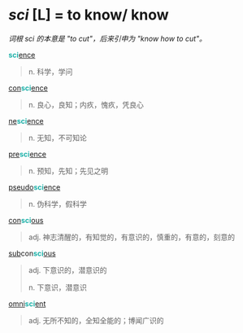 # _sci_ [L] = to know/ know

*词根 _sci_ 的本意是 "to cut"，后来引申为 "know how to cut"。*

<b style="color: #20B2AA;">sci</b>[ence](-ence.md)
> n. 科学，学问

[con](com-.md)<b style="color: #20B2AA;">sci</b>[ence](-ence.md)
> n. 良心，良知；内疚，愧疚，凭良心

[ne](ne-.md)<b style="color: #20B2AA;">sci</b>[ence](-ence.md)
> n. 无知，不可知论

[pre](pre-.md)<b style="color: #20B2AA;">sci</b>[ence](-ence.md)
> n. 预知，先知；先见之明

[pseudo](pseudo-.md)<b style="color: #20B2AA;">sci</b>[ence](-ence.md)
> n. 伪科学，假科学

[con](com-.md)<b style="color: #20B2AA;">sci</b>[ous](-ous.md)
> adj. 神志清醒的，有知觉的，有意识的，慎重的，有意的，刻意的

[sub](sub-.md)con<b style="color: #20B2AA;">sci</b>[ous](-ous.md)
> adj. 下意识的，潜意识的
>
> n. 下意识，潜意识

[omni](omni-.md)<b style="color: #20B2AA;">sci</b>[ent](-ent.md)
> adj. 无所不知的，全知全能的；博闻广识的